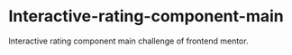 # Interactive-rating-component-main
 Interactive rating component main challenge of frontend mentor.

